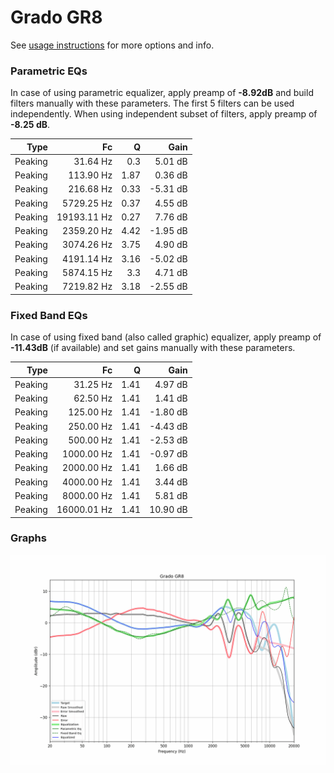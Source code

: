 # Grado GR8
See [usage instructions](https://github.com/jaakkopasanen/AutoEq#usage) for more options and info.

### Parametric EQs
In case of using parametric equalizer, apply preamp of **-8.92dB** and build filters manually
with these parameters. The first 5 filters can be used independently.
When using independent subset of filters, apply preamp of **-8.25 dB**.

| Type    | Fc          |    Q | Gain     |
|--------:|------------:|-----:|---------:|
| Peaking | 31.64 Hz    | 0.3  | 5.01 dB  |
| Peaking | 113.90 Hz   | 1.87 | 0.36 dB  |
| Peaking | 216.68 Hz   | 0.33 | -5.31 dB |
| Peaking | 5729.25 Hz  | 0.37 | 4.55 dB  |
| Peaking | 19193.11 Hz | 0.27 | 7.76 dB  |
| Peaking | 2359.20 Hz  | 4.42 | -1.95 dB |
| Peaking | 3074.26 Hz  | 3.75 | 4.90 dB  |
| Peaking | 4191.14 Hz  | 3.16 | -5.02 dB |
| Peaking | 5874.15 Hz  | 3.3  | 4.71 dB  |
| Peaking | 7219.82 Hz  | 3.18 | -2.55 dB |

### Fixed Band EQs
In case of using fixed band (also called graphic) equalizer, apply preamp of **-11.43dB**
(if available) and set gains manually with these parameters.

| Type    | Fc          |    Q | Gain     |
|--------:|------------:|-----:|---------:|
| Peaking | 31.25 Hz    | 1.41 | 4.97 dB  |
| Peaking | 62.50 Hz    | 1.41 | 1.41 dB  |
| Peaking | 125.00 Hz   | 1.41 | -1.80 dB |
| Peaking | 250.00 Hz   | 1.41 | -4.43 dB |
| Peaking | 500.00 Hz   | 1.41 | -2.53 dB |
| Peaking | 1000.00 Hz  | 1.41 | -0.97 dB |
| Peaking | 2000.00 Hz  | 1.41 | 1.66 dB  |
| Peaking | 4000.00 Hz  | 1.41 | 3.44 dB  |
| Peaking | 8000.00 Hz  | 1.41 | 5.81 dB  |
| Peaking | 16000.01 Hz | 1.41 | 10.90 dB |

### Graphs
![](./Grado%20GR8.png)